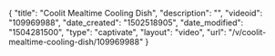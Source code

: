 {
    "title": "Coolit Mealtime Cooling Dish",
    "description": "",
    "videoid": "109969988",
    "date_created": "1502518905",
    "date_modified": "1504281500",
    "type": "captivate",
    "layout": "video",
    "url": "\/v\/coolit-mealtime-cooling-dish\/109969988"
}